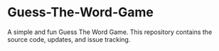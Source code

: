 # Guess-The-Word-Game
A simple and fun Guess The Word Game. This repository contains the source code, updates, and issue tracking.
